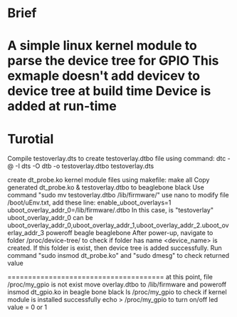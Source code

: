 # Brief
A simple linux kernel module to parse the device tree for GPIO
This exmaple doesn't add devicev to device tree at build time 
Device is added at run-time
=============================
# Turotial
Compile testoverlay.dts to create testoverlay.dtbo file using command:
dtc -@ -I dts -O dtb -o testoverlay.dtbo testoverlay.dts

create dt_probe.ko kernel module files using makefile: make all
Copy generated dt_probe.ko & testoverlay.dtbo to beaglebone black
Use command "sudo mv testoverlay.dtbo /lib/firmware/"
use nano to modify file /boot/uEnv.txt, add these line:
enable_uboot_overlays=1
uboot_overlay_addr_0=/lib/firmware/<filename>.dtbo
In this case, <filename> is "testoverlay"
uboot_overlay_addr_0 can be uboot_overlay_addr_0,uboot_overlay_addr_1,uboot_overlay_addr_2.uboot_overlay_addr_3
poweroff beagle beaglebone
After power-up, navigate to folder /proc/device-tree/ to check if folder has name <device_name>
is created. If this folder is exist, then device tree is added successfully.
Run command "sudo insmod dt_probe.ko" and "sudo dmesg" to check returned value

======================================
at this point, file /proc/my_gpio is not exist
move overlay.dtbo to /lib/firmware and poweroff
insmod dt_gpio.ko in beagle bone black
ls /proc/my_gpio to check if kernel module is installed successfully
echo <value> > /proc/my_gpio to turn on/off led
value = 0 or 1